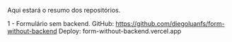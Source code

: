 Aqui estará o resumo dos repositórios.

1 - Formulário sem backend.
GitHub: https://github.com/diegoluanfs/form-without-backend
Deploy: form-without-backend.vercel.app

